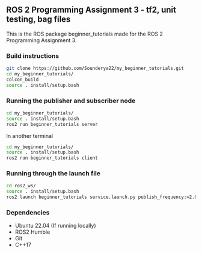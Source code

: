 ## ROS 2 Programming Assignment 3 - tf2, unit testing, bag files

This is the ROS package beginner_tutorials made for the ROS 2 Programming Assignment 3. 

### Build instructions

```bash
git clone https://github.com/Sounderya22/my_beginner_tutorials.git
cd my_beginner_tutorials/
colcon_build
source . install/setup.bash
```

### Running the publisher and subscriber node 

```bash
cd my_beginner_tutorials/
source . install/setup.bash
ros2 run beginner_tutorials server
```
In another terminal

```bash
cd my_beginner_tutorials/
source . install/setup.bash
ros2 run beginner_tutorials client
```

### Running through the launch file

```bash
cd ros2_ws/
source . install/setup.bash
ros2 launch beginner_tutorials service.launch.py publish_frequency:=2.0
```

### Dependencies

- Ubuntu 22.04 (If running locally)
- ROS2 Humble
- Git
- C++17


